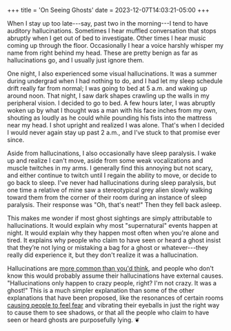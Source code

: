 +++
title = 'On Seeing Ghosts'
date = 2023-12-07T14:03:21-05:00
+++

When I stay up too late---say, past two in the morning---I tend to have auditory hallucinations. Sometimes I hear muffled conversation that stops abruptly when I get out of bed to investigate. Other times I hear music coming up through the floor. Occasionally I hear a voice harshly whisper my name from right behind my head. These are pretty benign as far as hallucinations go, and I usually just ignore them.

One night, I also experienced some visual hallucinations. It was a summer during undergrad when I had nothing to do, and I had let my sleep schedule drift really far from normal; I was going to bed at 5 a.m. and waking up around noon. That night, I saw dark shapes crawling up the walls in my peripheral vision. I decided to go to bed. A few hours later, I was abruptly woken up by what I thought was a man with his face inches from my own, shouting as loudly as he could while pounding his fists into the mattress near my head. I shot upright and realized I was alone. That's when I decided I would never again stay up past 2 a.m., and I’ve stuck to that promise ever since.

Aside from hallucinations, I also occasionally have sleep paralysis. I wake up and realize I can't move, aside from some weak vocalizations and muscle twitches in my arms. I generally find this annoying but not scary, and either continue to twitch until I regain the ability to move, or decide to go back to sleep. I've never had hallucinations during sleep paralysis, but one time a relative of mine saw a stereotypical grey alien slowly walking toward them from the corner of their room during an instance of sleep paralysis. Their response was "Oh, that's neat!" Then they fell back asleep. 

This makes me wonder if most ghost sightings are simply attributable to hallucinations. It would explain why most "supernatural" events happen at night. It would explain why they happen most often when you're alone and tired. It explains why people who claim to have seen or heard a ghost insist that they’re not lying or mistaking a bag for a ghost or whatever---they really did experience it, but they don't realize it was a hallucination.

Hallucinations are [more common than you'd think](https://jamanetwork.com/journals/jamapsychiatry/fullarticle/2298236), and people who don't know this would probably assume their hallucinations have external causes. "Hallucinations only happen to crazy people, right? I'm not crazy. It was a ghost!" This is a much simpler explanation than some of the other explanations that have been proposed, like the resonances of certain rooms [causing people to feel fear](https://www.theguardian.com/science/2003/oct/16/science.farout) and vibrating their eyeballs in just the right way to cause them to see shadows, or that all the people who claim to have seen or heard ghosts are purposefully lying. &#x2766;

